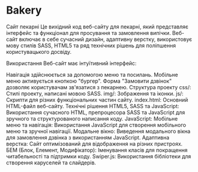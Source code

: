 # Bakery
Сайт пекарні
Це вихідний код веб-сайту для пекарні, який представляє інтерфейс та функціонал для просування та замовлення випічки. Веб-сайт включає в себе сучасний дизайн, адаптивну верстку, використовує мову стилів SASS, HTML5 та ряд технічних рішень для поліпшення користувацького досвіду.

Використання
Веб-сайт має інтуїтивний інтерфейс:

Навігація здійснюється за допомогою меню та посилань.
Мобільне меню активується кнопкою "бургер".
Форма "Замовити дзвінок" дозволяє користувачам зв'язатися з пекарнею.
Структура проекту
css/: Стилі проекту, написані мовою SASS.
img/: Зображення та іконки.
js/: Скрипти для різних функціональних частин сайту.
index.html: Основний HTML-файл веб-сайту.
Технічні рішення
HTML5, SASS та JavaScript: Використання сучасного HTML, препроцесора SASS та JavaScript для зручного та структурованого написання коду.
JavaScript:
Мобільне меню та навігація: Використання JavaScript для створення мобільного меню та зручної навігації.
Модальне вікно: Виведення модального вікна для замовлення дзвінка з використанням JavaScript.
Адаптивна верстка: Сайт оптимізований для відображення на різних пристроях.
БЕМ (Блок, Елемент, Модифікатор): Іменування класів для покращення читабельності та підтримки коду.
Swiper.js: Використання бібліотеки для створення каруселей та слайдерів.





